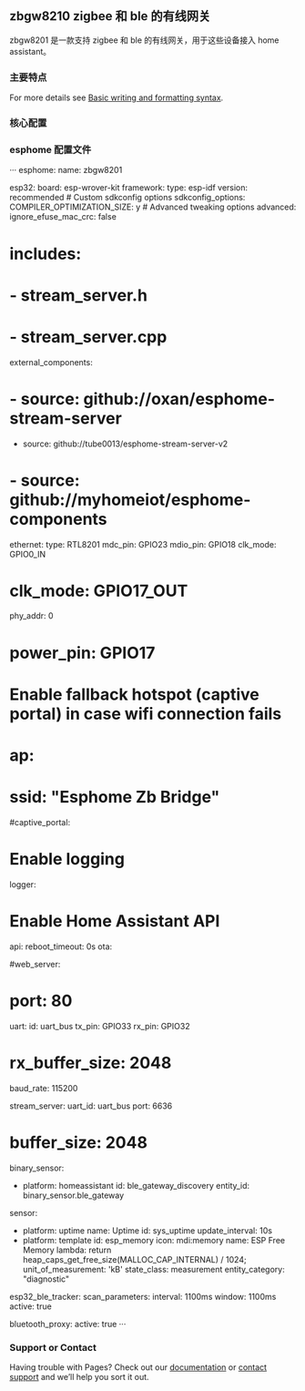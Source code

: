 ## zbgw8210 zigbee 和 ble 的有线网关

zbgw8201 是一款支持 zigbee 和 ble 的有线网关，用于这些设备接入 home assistant。


### 主要特点

For more details see [Basic writing and formatting syntax](https://docs.github.com/en/github/writing-on-github/getting-started-with-writing-and-formatting-on-github/basic-writing-and-formatting-syntax).

### 核心配置


### esphome 配置文件
···
esphome:
  name: zbgw8201

esp32:
  board: esp-wrover-kit
  framework:
    type: esp-idf
    version: recommended
    # Custom sdkconfig options
    sdkconfig_options:
      COMPILER_OPTIMIZATION_SIZE: y
    # Advanced tweaking options
    advanced:
      ignore_efuse_mac_crc: false

#  includes:
#    - stream_server.h
#    - stream_server.cpp

external_components:
#  - source: github://oxan/esphome-stream-server
  - source: github://tube0013/esphome-stream-server-v2
#  - source: github://myhomeiot/esphome-components


ethernet:
  type: RTL8201
  mdc_pin: GPIO23
  mdio_pin: GPIO18
  clk_mode: GPIO0_IN
#  clk_mode: GPIO17_OUT
  phy_addr: 0
#  power_pin: GPIO17

  # Enable fallback hotspot (captive portal) in case wifi connection fails
#  ap:
#    ssid: "Esphome Zb Bridge"

#captive_portal:

# Enable logging
logger:

# Enable Home Assistant API
api:
  reboot_timeout: 0s
ota:

#web_server:
#  port: 80

uart:
  id: uart_bus
  tx_pin: GPIO33
  rx_pin: GPIO32
#  rx_buffer_size: 2048
  baud_rate: 115200

stream_server:
  uart_id: uart_bus
  port: 6636
#  buffer_size: 2048

binary_sensor:
  - platform: homeassistant
    id: ble_gateway_discovery
    entity_id: binary_sensor.ble_gateway

sensor:
  - platform: uptime
    name: Uptime
    id: sys_uptime
    update_interval: 10s
  - platform: template
    id: esp_memory
    icon: mdi:memory
    name: ESP Free Memory
    lambda: return heap_caps_get_free_size(MALLOC_CAP_INTERNAL) / 1024;
    unit_of_measurement: 'kB'
    state_class: measurement
    entity_category: "diagnostic"



esp32_ble_tracker:
  scan_parameters:
    interval: 1100ms
    window: 1100ms
    active: true

bluetooth_proxy:
  active: true
···

### Support or Contact

Having trouble with Pages? Check out our [documentation](https://docs.github.com/categories/github-pages-basics/) or [contact support](https://support.github.com/contact) and we’ll help you sort it out.
